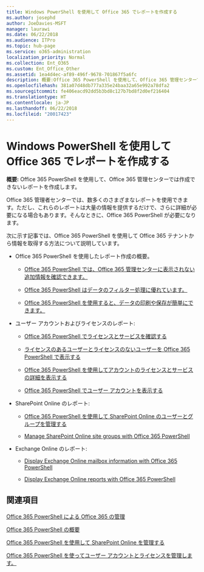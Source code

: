 ```yaml
---
title: Windows PowerShell を使用して Office 365 でレポートを作成する
ms.author: josephd
author: JoeDavies-MSFT
manager: laurawi
ms.date: 06/22/2018
ms.audience: ITPro
ms.topic: hub-page
ms.service: o365-administration
localization_priority: Normal
ms.collection: Ent_O365
ms.custom: Ent_Office_Other
ms.assetid: 1ea4d4ec-af89-496f-9678-701867f5a6fc
description: 概要:Office 365 PowerShell を使用して、Office 365 管理センターでは作成できないレポートを作成します。
ms.openlocfilehash: 381a07d48db777a335e24baa32a65e992a78dfa2
ms.sourcegitcommit: fe406eacd92dd5b3bd8c127b7bd8f2d0ef216404
ms.translationtype: HT
ms.contentlocale: ja-JP
ms.lasthandoff: 06/22/2018
ms.locfileid: "20017423"
---
```

# <a name="use-windows-powershell-to-create-reports-in-office-365"></a>Windows PowerShell を使用して Office 365 でレポートを作成する

 **概要:** Office 365 PowerShell を使用して、Office 365 管理センターでは作成できないレポートを作成します。
  
Office 365 管理者センターでは、数多くのさまざまなレポートを使用できます。ただし、これらのレポートは大量の情報を提供するだけで、さらに詳細が必要になる場合もあります。そんなときに、Office 365 PowerShell が必要になります。
  
次に示す記事では、Office 365 PowerShell を使用して Office 365 テナントから情報を取得する方法について説明しています。
  
- Office 365 PowerShell を使用したレポート作成の概要。
    
  - [Office 365 PowerShell では、Office 365 管理センターに表示されない追加情報を確認できます。](https://technet.microsoft.com/library/dn568034.aspx#reveal)
    
  - [Office 365 PowerShell はデータのフィルター処理に優れています。](https://technet.microsoft.com/library/dn568034.aspx#filter)
    
  - [Office 365 PowerShell を使用すると、データの印刷や保存が簡単にできます。](https://technet.microsoft.com/library/dn568034.aspx#printsave)
    
- ユーザー アカウントおよびライセンスのレポート:
    
  - [Office 365 PowerShell でライセンスとサービスを確認する](view-licenses-and-services-with-office-365-powershell.md)
    
  - [ライセンスのあるユーザーとライセンスのないユーザーを Office 365 PowerShell で表示する](view-licensed-and-unlicensed-users-with-office-365-powershell.md)
    
  - [Office 365 PowerShell を使用してアカウントのライセンスとサービスの詳細を表示する](view-account-license-and-service-details-with-office-365-powershell.md)
    
  - [Office 365 PowerShell でユーザー アカウントを表示する](view-user-accounts-with-office-365-powershell.md)
    
- SharePoint Online のレポート:
    
  - [Office 365 PowerShell を使用して SharePoint Online のユーザーとグループを管理する](http://technet.microsoft.com/library/9680af2e-a965-4e62-92ee-da72105c7800.aspx)
    
  - [Manage SharePoint Online site groups with Office 365 PowerShell](http://technet.microsoft.com/library/122f4099-c78d-4cce-bab0-4343b04596ae.aspx)
    
- Exchange Online のレポート:
    
  - [Display Exchange Online mailbox information with Office 365 PowerShell](http://technet.microsoft.com/library/13843002-56ca-4b75-81c5-84386522b01b.aspx)
    
  - [Display Exchange Online reports with Office 365 PowerShell](http://technet.microsoft.com/library/4873a063-9fc4-4ed9-826a-6e935fef61d4.aspx)
    
## <a name="see-also"></a>関連項目

#### 

[Office 365 PowerShell による Office 365 の管理](manage-office-365-with-office-365-powershell.md)
  
[Office 365 PowerShell の概要](getting-started-with-office-365-powershell.md)
  
[Office 365 PowerShell を使用して SharePoint Online を管理する](manage-sharepoint-online-with-office-365-powershell.md)
  
[Office 365 PowerShell を使ってユーザー アカウントとライセンスを管理します。](manage-user-accounts-and-licenses-with-office-365-powershell.md)
  
